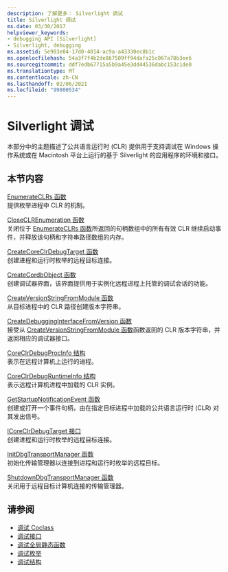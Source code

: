 ```yaml
---
description: 了解更多： Silverlight 调试
title: Silverlight 调试
ms.date: 03/30/2017
helpviewer_keywords:
- debugging API [Silverlight]
- Silverlight, debugging
ms.assetid: 5e903e04-17d0-4014-ac9a-a43330ec8b1c
ms.openlocfilehash: 54a3f7f4b2de867509ff94dafa25c067a78b3ee6
ms.sourcegitcommit: ddf7edb67715a5b9a45e3dd44536dabc153c1de0
ms.translationtype: MT
ms.contentlocale: zh-CN
ms.lasthandoff: 02/06/2021
ms.locfileid: "99800534"
---
```

# <a name="silverlight-debugging"></a>Silverlight 调试

本部分中的主题描述了公共语言运行时 (CLR) 提供用于支持调试在 Windows 操作系统或在 Macintosh 平台上运行的基于 Silverlight 的应用程序的环境和接口。  
  
## <a name="in-this-section"></a>本节内容  

 [EnumerateCLRs 函数](enumerateclrs-function.md)  
 提供枚举进程中 CLR 的机制。  
  
 [CloseCLREnumeration 函数](closeclrenumeration-function.md)  
 关闭位于 [EnumerateCLRs 函数](enumerateclrs-function.md)所返回的句柄数组中的所有有效 CLR 继续启动事件，并释放该句柄和字符串路径数组的内存。  
  
 [CreateCoreClrDebugTarget 函数](createcoreclrdebugtarget-function.md)  
 创建进程和运行时枚举的远程目标连接。  
  
 [CreateCordbObject 函数](createcordbobject-function.md)  
 创建调试器界面，该界面提供用于实例化远程进程上托管的调试会话的功能。  
  
 [CreateVersionStringFromModule 函数](createversionstringfrommodule-function.md)  
 从目标进程中的 CLR 路径创建版本字符串。  
  
 [CreateDebuggingInterfaceFromVersion 函数](createdebugginginterfacefromversion-function-for-silverlight.md)  
 接受从 [CreateVersionStringFromModule 函数](createversionstringfrommodule-function.md)函数返回的 CLR 版本字符串，并返回相应的调试器接口。  
  
 [CoreClrDebugProcInfo 结构](coreclrdebugprocinfo-structure.md)  
 表示在远程计算机上运行的进程。  
  
 [CoreClrDebugRuntimeInfo 结构](coreclrdebugruntimeinfo-structure.md)  
 表示远程计算机进程中加载的 CLR 实例。  
  
 [GetStartupNotificationEvent 函数](getstartupnotificationevent-function.md)  
 创建或打开一个事件句柄，由在指定目标进程中加载的公共语言运行时 (CLR) 对其发出信号。  
  
 [ICoreClrDebugTarget 接口](icoreclrdebugtarget-interface.md)  
 创建进程和运行时枚举的远程目标连接。  
  
 [InitDbgTransportManager 函数](initdbgtransportmanager-function.md)  
 初始化传输管理器以连接到进程和运行时枚举的远程目标。  
  
 [ShutdownDbgTransportManager 函数](shutdowndbgtransportmanager-function.md)  
 关闭用于远程目标计算机连接的传输管理器。  
  
## <a name="see-also"></a>请参阅

- [调试 Coclass](debugging-coclasses.md)
- [调试接口](debugging-interfaces.md)
- [调试全局静态函数](debugging-global-static-functions.md)
- [调试枚举](debugging-enumerations.md)
- [调试结构](debugging-structures.md)
